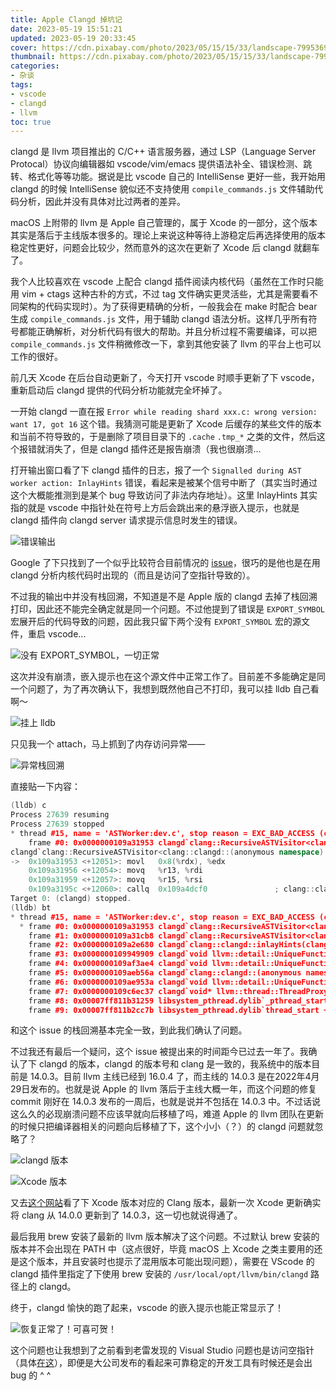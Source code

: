 ```yaml
---
title: Apple Clangd 掉坑记
date: 2023-05-19 15:51:21
updated: 2023-05-19 20:33:45
cover: https://cdn.pixabay.com/photo/2023/05/15/15/33/landscape-7995369_1280.jpg
thumbnail: https://cdn.pixabay.com/photo/2023/05/15/15/33/landscape-7995369_1280.jpg
categories:
- 杂谈
tags:
- vscode
- clangd
- llvm
toc: true
---
```


clangd 是 llvm 项目推出的 C/C++ 语言服务器，通过 LSP（Language Server Protocal）协议向编辑器如 vscode/vim/emacs 提供语法补全、错误检测、跳转、格式化等等功能。据说是比 vscode 自己的 IntelliSense 更好一些，我开始用 clangd 的时候 IntelliSense 貌似还不支持使用 `compile_commands.js` 文件辅助代码分析，因此并没有具体对比过两者的差异。

macOS 上附带的 llvm 是 Apple 自己管理的，属于 Xcode 的一部分，这个版本其实是落后于主线版本很多的。理论上来说这种等待上游稳定后再选择使用的版本稳定性更好，问题会比较少，然而意外的这次在更新了 Xcode 后 clangd 就翻车了。

<!-- more -->

我个人比较喜欢在 vscode 上配合 clangd 插件阅读内核代码（虽然在工作时只能用 vim + ctags 这种古朴的方式，不过 tag 文件确实更灵活些，尤其是需要看不同架构的代码实现时）。为了获得更精确的分析，一般我会在 make 时配合 bear 生成 `compile_commands.js` 文件，用于辅助 clangd 语法分析。这样几乎所有符号都能正确解析，对分析代码有很大的帮助。并且分析过程不需要编译，可以把 `compile_commands.js` 文件稍微修改一下，拿到其他安装了 llvm 的平台上也可以工作的很好。

前几天 Xcode 在后台自动更新了，今天打开 vscode 时顺手更新了下 vscode，重新启动后 clangd 提供的代码分析功能就完全坏掉了。

一开始 clangd 一直在报 `Error while reading shard xxx.c: wrong version: want 17, got 16` 这个错。我猜测可能是更新了 Xcode 后缓存的某些文件的版本和当前不符导致的，于是删除了项目目录下的 `.cache` `.tmp_*` 之类的文件，然后这个报错就消失了，但是 clangd 插件还是报告崩溃（我也很崩溃...

打开输出窗口看了下 clangd 插件的日志，报了一个 `Signalled during AST worker action: InlayHints` 错误，看起来是被某个信号中断了（其实当时通过这个大概能推测到是某个 bug 导致访问了非法内存地址）。这里 InlayHints 其实指的就是 vscode 中指针处在符号上方后会跳出来的悬浮嵌入提示，也就是 clangd 插件向 clangd server 请求提示信息时发生的错误。

![错误输出](https://s2.loli.net/2023/05/19/FQ1HDPUSep2EaIw.png)

Google 了下只找到了一个似乎比较符合目前情况的 [issue](https://github.com/clangd/clangd/issues/1120)，很巧的是他也是在用 clangd 分析内核代码时出现的（而且是访问了空指针导致的）。

不过我的输出中并没有栈回溯，不知道是不是 Apple 版的 clangd 去掉了栈回溯打印，因此还不能完全确定就是同一个问题。不过他提到了错误是 `EXPORT_SYMBOL` 宏展开后的代码导致的问题，因此我只留下两个没有 `EXPORT_SYMBOL` 宏的源文件，重启 vscode...

![没有 EXPORT_SYMBOL，一切正常](https://s2.loli.net/2023/05/19/KBxtWy3ORpMfjGq.png)

这次并没有崩溃，嵌入提示也在这个源文件中正常工作了。目前差不多能确定是同一个问题了，为了再次确认下，我想到既然他自己不打印，我可以挂 lldb 自己看啊～

![挂上 lldb](https://s2.loli.net/2023/05/19/biv4y13TLYMEoZu.png)

只见我一个 attach，马上抓到了内存访问异常——

![异常栈回溯](https://s2.loli.net/2023/05/19/W4eavFUY6ThztpQ.png)

直接贴一下内容：

```cpp
(lldb) c
Process 27639 resuming
Process 27639 stopped
* thread #15, name = 'ASTWorker:dev.c', stop reason = EXC_BAD_ACCESS (code=1, address=0x8)
    frame #0: 0x0000000109a31953 clangd`clang::RecursiveASTVisitor<clang::clangd::(anonymous namespace)::InlayHintVisitor>::TraverseDecl(clang::Decl*) + 12051
clangd`clang::RecursiveASTVisitor<clang::clangd::(anonymous namespace)::InlayHintVisitor>::TraverseDecl:
->  0x109a31953 <+12051>: movl   0x8(%rdx), %edx
    0x109a31956 <+12054>: movq   %r13, %rdi
    0x109a31959 <+12057>: movq   %r15, %rsi
    0x109a3195c <+12060>: callq  0x109a4dcf0               ; clang::clangd::(anonymous namespace)::InlayHintVisitor::addReturnTypeHint(clang::FunctionDecl*, clang::SourceLocation)
Target 0: (clangd) stopped.
(lldb) bt
* thread #15, name = 'ASTWorker:dev.c', stop reason = EXC_BAD_ACCESS (code=1, address=0x8)
  * frame #0: 0x0000000109a31953 clangd`clang::RecursiveASTVisitor<clang::clangd::(anonymous namespace)::InlayHintVisitor>::TraverseDecl(clang::Decl*) + 12051
    frame #1: 0x0000000109a31cb8 clangd`clang::RecursiveASTVisitor<clang::clangd::(anonymous namespace)::InlayHintVisitor>::TraverseDecl(clang::Decl*) + 12920
    frame #2: 0x0000000109a2e680 clangd`clang::clangd::inlayHints(clang::clangd::ParsedAST&, llvm::Optional<clang::clangd::Range>) + 336
    frame #3: 0x0000000109949909 clangd`void llvm::detail::UniqueFunctionBase<void, llvm::Expected<clang::clangd::InputsAndAST> >::CallImpl<clang::clangd::ClangdServer::inlayHints(llvm::StringRef, llvm::Optional<clang::clangd::Range>, llvm::unique_function<void (llvm::Expected<std::__1::vector<clang::clangd::InlayHint, std::__1::allocator<clang::clangd::InlayHint> > >)>)::$_21>(void*, llvm::Expected<clang::clangd::InputsAndAST>&) + 89
    frame #4: 0x0000000109af3ae4 clangd`void llvm::detail::UniqueFunctionBase<void>::CallImpl<clang::clangd::(anonymous namespace)::ASTWorker::runWithAST(llvm::StringRef, llvm::unique_function<void (llvm::Expected<clang::clangd::InputsAndAST>)>, clang::clangd::TUScheduler::ASTActionInvalidation)::$_7>(void*) + 1524
    frame #5: 0x0000000109aeb56a clangd`clang::clangd::(anonymous namespace)::ASTWorker::runTask(llvm::StringRef, llvm::function_ref<void ()>) + 522
    frame #6: 0x0000000109ae953a clangd`void llvm::detail::UniqueFunctionBase<void>::CallImpl<clang::clangd::(anonymous namespace)::ASTWorker::create(llvm::StringRef, clang::clangd::GlobalCompilationDatabase const&, clang::clangd::TUScheduler::ASTCache&, clang::clangd::TUScheduler::HeaderIncluderCache&, clang::clangd::AsyncTaskRunner*, clang::clangd::Semaphore&, clang::clangd::TUScheduler::Options const&, clang::clangd::ParsingCallbacks&)::$_4>(void*) + 4250
    frame #7: 0x0000000109c6ec37 clangd`void* llvm::thread::ThreadProxy<std::__1::tuple<clang::clangd::AsyncTaskRunner::runAsync(llvm::Twine const&, llvm::unique_function<void ()>)::$_4> >(void*) + 71
    frame #8: 0x00007ff811b31259 libsystem_pthread.dylib`_pthread_start + 125
    frame #9: 0x00007ff811b2cc7b libsystem_pthread.dylib`thread_start + 15
```

和这个 issue 的栈回溯基本完全一致，到此我们确认了问题。

不过我还有最后一个疑问，这个 issue 被提出来的时间距今已过去一年了。我确认了下 clangd 的版本，clangd 的版本号和 clang 是一致的，我系统中的版本目前是 14.0.3。目前 llvm 主线已经到 16.0.4 了，而主线的 14.0.3 是在2022年4月29日发布的。也就是说 Apple 的 llvm 落后于主线大概一年，而这个问题的修复 commit 刚好在 14.0.3 发布的一周后，也就是说并不包括在 14.0.3 中。不过话说这么久的必现崩溃问题不应该早就向后移植了吗，难道 Apple 的 llvm 团队在更新的时候只把编译器相关的问题向后移植了下，这个小小（？）的 clangd 问题就忽略了？

![clangd 版本](https://s2.loli.net/2023/05/19/RTW8s2QO1eYxAhg.png)

![Xcode 版本](https://s2.loli.net/2023/05/19/gAvtwyS8WZRO5af.png)

又去[这个网站](https://xcodereleases.com/alpha.html)看了下 Xcode 版本对应的 Clang 版本，最新一次 Xcode 更新确实将 clang 从 14.0.0 更新到了 14.0.3，这一切也就说得通了。

最后我用 brew 安装了最新的 llvm 版本解决了这个问题。不过默认 brew 安装的版本并不会出现在 PATH 中（这点很好，毕竟 macOS 上 Xcode 之类主要用的还是这个版本，并且安装时也提示了混用版本可能出现问题），需要在 VScode 的 clangd 插件里指定了下使用 brew 安装的 `/usr/local/opt/llvm/bin/clangd` 路径上的 clangd。

终于，clangd 愉快的跑了起来，vscode 的嵌入提示也能正常显示了！

![恢复正常了！可喜可贺！](https://s2.loli.net/2023/05/19/AghnrWmdsq6butQ.png)

这个问题也让我想到了之前看到老雷发现的 Visual Studio 问题也是访问空指针（具体[在这](https://mp.weixin.qq.com/s/ezPkE6ZUNr5lQFRGSwRI_A)），即便是大公司发布的看起来可靠稳定的开发工具有时候还是会出 bug 的 ^ ^
